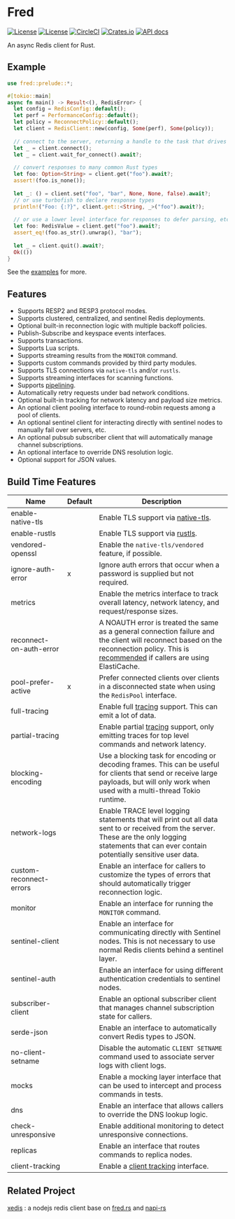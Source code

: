 Fred
====

[![License](https://img.shields.io/badge/license-MIT-blue.svg)](https://opensource.org/licenses/MIT)
[![License](https://img.shields.io/badge/License-Apache%202.0-blue.svg)](https://opensource.org/licenses/Apache-2.0)
[![CircleCI](https://circleci.com/gh/aembke/fred.rs/tree/main.svg?style=svg)](https://circleci.com/gh/aembke/fred.rs/tree/main)
[![Crates.io](https://img.shields.io/crates/v/fred.svg)](https://crates.io/crates/fred)
[![API docs](https://docs.rs/fred/badge.svg)](https://docs.rs/fred)

An async Redis client for Rust.

## Example 

```rust
use fred::prelude::*;

#[tokio::main]
async fn main() -> Result<(), RedisError> {
  let config = RedisConfig::default();
  let perf = PerformanceConfig::default();
  let policy = ReconnectPolicy::default();
  let client = RedisClient::new(config, Some(perf), Some(policy));
  
  // connect to the server, returning a handle to the task that drives the connection
  let _ = client.connect();
  let _ = client.wait_for_connect().await?;
 
  // convert responses to many common Rust types
  let foo: Option<String> = client.get("foo").await?;
  assert!(foo.is_none());
  
  let _: () = client.set("foo", "bar", None, None, false).await?;
  // or use turbofish to declare response types
  println!("Foo: {:?}", client.get::<String, _>("foo").await?);
  
  // or use a lower level interface for responses to defer parsing, etc
  let foo: RedisValue = client.get("foo").await?;
  assert_eq!(foo.as_str().unwrap(), "bar");
  
  let _ = client.quit().await?;
  Ok(())
}
```

See the [examples](https://github.com/aembke/fred.rs/tree/main/examples) for more.

## Features

* Supports RESP2 and RESP3 protocol modes.
* Supports clustered, centralized, and sentinel Redis deployments.
* Optional built-in reconnection logic with multiple backoff policies.
* Publish-Subscribe and keyspace events interfaces.
* Supports transactions.
* Supports Lua scripts. 
* Supports streaming results from the `MONITOR` command. 
* Supports custom commands provided by third party modules. 
* Supports TLS connections via `native-tls` and/or `rustls`.
* Supports streaming interfaces for scanning functions.
* Supports [pipelining](https://redis.io/topics/pipelining). 
* Automatically retry requests under bad network conditions.
* Optional built-in tracking for network latency and payload size metrics.
* An optional client pooling interface to round-robin requests among a pool of clients.
* An optional sentinel client for interacting directly with sentinel nodes to manually fail over servers, etc.
* An optional pubsub subscriber client that will automatically manage channel subscriptions.
* An optional interface to override DNS resolution logic.
* Optional support for JSON values.

## Build Time Features 

| Name                    | Default | Description                                                                                                                                                                                                                                                                       |
|-------------------------|---------|-----------------------------------------------------------------------------------------------------------------------------------------------------------------------------------------------------------------------------------------------------------------------------------|
| enable-native-tls       |         | Enable TLS support via [native-tls](https://crates.io/crates/native-tls).                                                                                                                                                                                                         |
| enable-rustls           |         | Enable TLS support via [rustls](https://crates.io/crates/rustls).                                                                                                                                                                                                                 |
| vendored-openssl        |         | Enable the `native-tls/vendored` feature, if possible.                                                                                                                                                                                                                            |
| ignore-auth-error       | x       | Ignore auth errors that occur when a password is supplied but not required.                                                                                                                                                                                                       |
| metrics                 |         | Enable the metrics interface to track overall latency, network latency, and request/response sizes.                                                                                                                                                                               |
| reconnect-on-auth-error |         | A NOAUTH error is treated the same as a general connection failure and the client will reconnect based on the reconnection policy. This is [recommended](https://github.com/StackExchange/StackExchange.Redis/issues/1273#issuecomment-651823824) if callers are using ElastiCache. |
| pool-prefer-active      | x       | Prefer connected clients over clients in a disconnected state when using the `RedisPool` interface.                                                                                                                                                                               |
| full-tracing            |         | Enable full [tracing](./src/trace/README.md) support. This can emit a lot of data.                                                                                                                                                                                                |
| partial-tracing         |         | Enable partial [tracing](./src/trace/README.md) support, only emitting traces for top level commands and network latency.                                                                                                                                                         |
| blocking-encoding       |         | Use a blocking task for encoding or decoding frames. This can be useful for clients that send or receive large payloads, but will only work when used with a multi-thread Tokio runtime.                                                                                          |
| network-logs            |         | Enable TRACE level logging statements that will print out all data sent to or received from the server. These are the only logging statements that can ever contain potentially sensitive user data.                                                                              |
| custom-reconnect-errors |         | Enable an interface for callers to customize the types of errors that should automatically trigger reconnection logic.                                                                                                                                                            |
| monitor                 |         | Enable an interface for running the `MONITOR` command.                                                                                                                                                                                                                            |
| sentinel-client         |         | Enable an interface for communicating directly with Sentinel nodes. This is not necessary to use normal Redis clients behind a sentinel layer.                                                                                                                                    |
| sentinel-auth           |         | Enable an interface for using different authentication credentials to sentinel nodes.                                                                                                                                                                                             |
| subscriber-client       |         | Enable an optional subscriber client that manages channel subscription state for callers.                                                                                                                                                                                         |
| serde-json              |         | Enable an interface to automatically convert Redis types to JSON.                                                                                                                                                                                                                 |
| no-client-setname       |         | Disable the automatic `CLIENT SETNAME` command used to associate server logs with client logs.                                                                                                                                                                                    |
| mocks                   |         | Enable a mocking layer interface that can be used to intercept and process commands in tests.                                                                                                                                                                                     |
| dns                     |         | Enable an interface that allows callers to override the DNS lookup logic.                                                                                                                                                                                                         |
| check-unresponsive      |         | Enable additional monitoring to detect unresponsive connections.                                                                                                                                                                                                                  |
| replicas                |         | Enable an interface that routes commands to replica nodes.                                                                                                                                                                                                                        |
| client-tracking         |         | Enable a [client tracking](https://redis.io/docs/manual/client-side-caching/) interface.                                                                                                                                                                                  |


## Related Project

[xedis](https://github.com/wactax/xedis) : a nodejs redis client base on [fred.rs](https://github.com/aembke/fred.rs) and [napi-rs](https://github.com/napi-rs/napi-rs)
